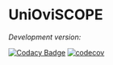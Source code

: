 # UniOviSCOPE
*Development version:*

[![Codacy Badge](https://api.codacy.com/project/badge/Grade/4ffa72b176e74296a43d192892ffadf0)](https://www.codacy.com/app/AlbertoCortina/UniOviSCOPE?utm_source=github.com&amp;utm_medium=referral&amp;utm_content=AlbertoCortina/UniOviSCOPE&amp;utm_campaign=Badge_Grade)
[![codecov](https://codecov.io/gh/AlbertoCortina/UniOviSCOPE/branch/master/graph/badge.svg)](https://codecov.io/gh/AlbertoCortina/UniOviSCOPE)
